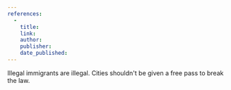 ```yaml
---
references:
  -
    title: 
    link: 
    author: 
    publisher: 
    date_published: 
---
```


Illegal immigrants are illegal. Cities shouldn't be given a free pass to break the law.